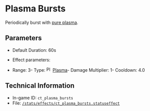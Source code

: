 # Plasma Bursts

Periodically burst with [pure plasma](https://ceterai.github.io/MyEnternia/Wiki/pureplasma).

## Parameters

- Default Duration: 60s
- Effect parameters: 

- Range: 3- Type: <img src="/damage/ct_plasma.png" alt="Plasma icon" loading="lazy" height="16px" width="16px" /> [Plasma](Alternia#damage)- Damage Multiplier: 1- Cooldown: 4.0

## Technical Information

- In-game ID: `ct_plasma_bursts`
- File: [`/stats/effects/ct_plasma_bursts.statuseffect`](https://github.com/Ceterai/Enternia/blob/main/stats/effects/ct_plasma_bursts.statuseffect)
